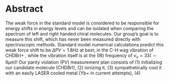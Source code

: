 # Abstract
The weak force in the standard model is considered to be responsible for energy shifts in energy levels and can be isolated when comparing the spectrum of left and right handed chiral molecules. Our group’s goal is to measure this shift, which has never been measured directly with spectroscopic methods.
Standard model numerical calculations predict this weak force shift to be $\Delta PV = 1.8Hz$ at best, in the C-H wag vibration of CHDBrI+ <!--TODO: Cite-->, while the vibration itself is at the (IR) frequency of $\nu_v = 33 (\sim 9 \mu m)$!
Our parity violation (PV) measurement plan consists of (1) initializing our candidate molecule (CHDBrI), (2) ionizing it, (3) sympathetically cool it with an easily LASER cooled metal (Yb+ in current attempts), (4) 
<!--stackedit_data:
eyJoaXN0b3J5IjpbMTEzNjMzMDk0NCwtMTk2MzE3ODA0LDc1OD
A3NzY3NSwtMTg1NTIzMzk5MiwtMjA4ODc0NjYxMiwtMzMyNDU1
MzYzXX0=
-->